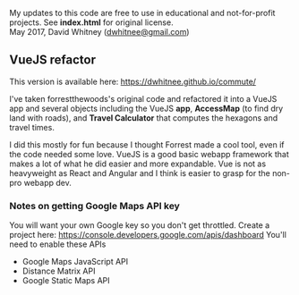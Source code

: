 My updates to this code are free to use in educational and not-for-profit projects. See **index.html** for original license.  
May 2017, David Whitney (dwhitnee@gmail.com)

## VueJS refactor

This version is available here: https://dwhitnee.github.io/commute/

I've taken forrestthewoods's original code and refactored it into a VueJS app and several objects including the VueJS **app**, **AccessMap** (to find dry land with roads), and **Travel Calculator** that computes the hexagons and travel times.

I did this mostly for fun because I thought Forrest made a cool tool, even if the code needed some love.  VueJS is a good basic webapp framework that makes a lot of what he did easier and more expandable.  Vue is not as heavyweight as React and Angular and I think is easier to grasp for the non-pro webapp dev.

### Notes on getting Google Maps API key

You will want your own Google key so you don't get throttled.
Create a project here: https://console.developers.google.com/apis/dashboard
You'll need to enable these APIs   

* Google Maps JavaScript API  
* Distance Matrix API  
* Google Static Maps API  
